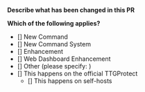 **Describe what has been changed in this PR**


**Which of the following applies?**
- [] New Command
- [] New Command System
- [] Enhancement
- [] Web Dashboard Enhancement
- [] Other (please specify: )
- [] This happens on the official TTGProtect
  - [] This happens on self-hosts
